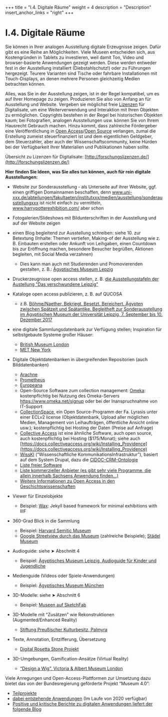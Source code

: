 +++
title = "I.4. Digitale Räume"
weight = 4
description = "Description"
insert_anchor_links = "right"
+++

# I.4. Digitale Räume

Sie können in Ihrer analogen Ausstellung digitale Erzeugnisse zeigen. Dafür gibt es eine Reihe an Möglichkeiten. Viele Museen entscheiden sich, aus Kostengründen in Tablets zu investieren, weil damit Ton, Video und browser-basierte Anwendungen gezeigt werden. Diese werden entweder fest in der Ausstellung installiert (Diebstahlschutz!) oder zu Führungen hergezeigt. Teurere Varianten sind Tische oder fahrbare Installationen mit Touch-Displays, an denen mehrere Personen gleichzeitig Medien betrachten können.

Alles, was Sie in der Ausstellung zeigen, ist in der Regel kompatibel, um es auf Ihrer Homepage zu zeigen. Produzieren Sie also von Anfang an für Ausstellung und Website. Vergeben sie möglichst freie [Lizenzen](@/glossar/_index.md#lizenz) für Digitalisate, um eine Weiterverwendung und Interaktion mit Ihren Objekten zu ermöglichen. Copyrights bestehen in der Regel bei historischen Objekten kaum; bei Fotografien, analogen Ausstellungen usw. können Sie von Ihrem Hausrecht Gebrauch machen. Hinzu kommt, dass zahlreiche Fördergeber eine Veröffentlichung in [Open Access](@/glossar/_index.md#open-access)/[Open Source](@/glossar/_index.md#open-source) verlangen, zumal die Erstellung zumeist steuerfinanziert ist und dem eigentlichen Geldgeber, dem Steuerzahler, aber auch der Wissenschaftscommunity, keine Hürden bei der Verfügbarkeit Ihrer Materialien und Publikationen haben sollte.

Übersicht zu Lizenzen für Digitalisate: [http://forschungslizenzen.de/](http://forschungslizenzen.de/)

**Hier finden Sie Ideen, was Sie alles tun können, auch für rein digitale Ausstellungen:**

* Website zur Sonderausstellung - als Unterseite auf ihrer Website, ggf. einen griffigen Domainnamen beschaffen, denn www.uni-xxx.de/abteilungen/fakultaeten/institutxxx/medien/ausstellung/sonderausstellungxxx ist nicht einfach zu vermitteln, www.harrypotterexhibition.com/ aber schon
* Fotogalerien/Slideshows mit Bildunterschriften in der Ausstellung und auf der Website zeigen
* einen Blog begleitend zur Ausstellung schreiben: siehe 10. zur Betextung (Inhalte: Themen vertiefen, Making-of der Ausstellung wie z. B. Einbauten erstellen oder Ankunft von Leihgaben, einen Countdown bis zur Eröffnung machen, besondere Besucher begrüßen, Aktionen begleiten, mit Social Media verzahnen)
    * Dies kann man auch mit Studierenden und Promovierenden gestalten, z. B.: [Ägyptisches Museum Lepzig](https://www.gko.uni-leipzig.de/aegyptisches-museum/ueber-das-museum/objekte-erklaeren.html)
* Druckerzeugnisse open access stellen, z. B. [die Ausstellungstafeln der Austellung "Das verschwundene Leipzig"](https://www.kulturstiftungleipzig.de/2020/01/17/das-verschwundene-leipzig/)
* Kataloge open access publizieren, z. B. auf QUCOSA
    * z.B. [Böhme/Naether, Bekriegt. Besetzt. Bereichert. Ägypten zwischen Spätzeit und Spätantike. Begleitheft zur Sonderausstellung im Ägyptischen Museum der Universität Leipzig, 7. September bis 10. Dezember 2017](https://nbn-resolving.org/urn:nbn:de:bsz:15-qucosa2-161898)
* eine digitale Sammlungsdatenbank zur Verfügung stellen; Inspiration für selbstgebaute Systeme großer Häuser:
    * [British Museum London](https://www.britishmuseum.org/collection)
    * [MET New York](https://www.metmuseum.org/art/collection)
* Digitale Objektdatenbanken in übergreifenden Repositorien (auch Bilddatenbanken)
    * [Arachne](https://arachne.uni-koeln.de/drupal/)
    * [Prometheus](https://www.prometheus-bildarchiv.de/)
    * [Europeana](https://www.europeana.eu/de)
    * Open-Source Software zum collection management: [Omeka]( https://omeka.org/classic/): kostenpflichtig bei Nutzung des Omeka-Servers https://www.omeka.net/signup oder bei der Inanspruchnahme von IT-Support
    * [CollectionSpace](https://www.collectionspace.org/), ein Open Source-Programm der Fa. Lyrasis unter einer ECLv2 license (Objektdatenbank, Upload aller möglichen Medien, Management von Leihaufträgen, öffentliche Ansicht online usw.); kostenpflichtig bei Hosting der Daten (Preise auf Anfrage)
    * [Collective Access](https://collectiveaccess.org) ist eine ähnliche Software, auch open source, auch kostenpflichtig bei Hosting ($175/Monat); siehe  auch [https://docs.collectiveaccess.org/wiki/Installing_Providence](https://docs.collectiveaccess.org/wiki/Installing_Providence)
    * [WissKI](http://wiss-ki.eu/) (“Wissenschaftliche KommunikationsInfrastruktur”), basiert auf dem System Drupal, dazu die [CIDOC-CRM-Ontologie](http://cidoc-crm.gnm.de/wiki/Hauptseite)
    * [Liste freier Software](https://www.abacus-digital.de/software)
    * [Liste kommerzieller Anbieter (es gibt sehr viele Programme, die allein innerhalb Sachsens Anwendung finden...)](https://www.capterra.com.de/directory/30745/museum/software)
    * [Weitere Informationen zu Open Access in den Geschichtswissenschaften](https://open-access.net/informationen-fuer-verschiedene-faecher/geschichtswissenschaften)

* Viewer für Einzelobjekte
    * Beispiel: [Wax](https://github.com/minicomp/wax): Jekyll based framework for minimal exhibitions with IIIF 

* 360-Grad Blick in die Sammlung
    * Beispiel: [Harvard Semitic Museum](https://my.matterport.com/show/?m=bS17YNKCggy&referrer=https://semiticmuseum.fas.harvard.edu)
    * [Google Streetview durch das Museum](https://artsandculture.google.com/) (zahlreiche Beispiele); [Städel Museum](https://zeitreise.staedelmuseum.de/vr-app/)
* Audioguide: siehe ➤ Abschnitt 4
    * Beispiel: [Ägyptisches Museum Leipzig, Audioguide für Kinder und Jugendliche](https://soundcloud.com/user-778792758/tracks)
* Medienguide (Videos oder Spiele-Anwendungen)
    * Beispiel: [Ägyptisches Museum München](https://smaek.de/ihr-besuch/medienguide/)
* 3D-Modelle: siehe ➤ Abschnitt 6
    * Beispiel: [Museen auf SketchFab](https://sketchfab.com/museums)
* 3D-Modelle mit “Zusätzen” wie Rekonstruktionen (Augmented/Enhanced Reality)
    * [Stiftung Preußischer Kulturbesitz, Palmyra](https://www.smb.museum/nachrichten/detail/das-antike-palmyra-in-360-und-3d-erleben.html)
* Texte, Annotation, Entzifferung, Übersetzung
    * [Digital Rosetta Stone Projekt](https://rosetta-stone.dh.uni-leipzig.de/rs/the-digital-rosetta-stone/visual-alignment/) 
* 3D-Umgebungen, Gamification-Ansätze (Virtual Reality)
    * [“Design a Wig”, Victoria & Albert Museum London](https://www.vam.ac.uk/designawig)

Viele Anregungen und Open-Access-Plattformen zur Umsetzung dazu bietet das von der Bundesregierung geförderte Projekt “Museum 4.0”:

* [Teilprojekte](https://www.museum4punkt0.de/teilprojekte/)
* [dabei entstehende Anwendungen](https://www.museum4punkt0.de/was-entsteht/) (Im Laufe von 2020 verfügbar)
* [Positive und kritische Berichte zu digitalen Anwendungen liefert der folgende Blog](https://musermeku.org/nicht-newsletter-36-02-2019/)
